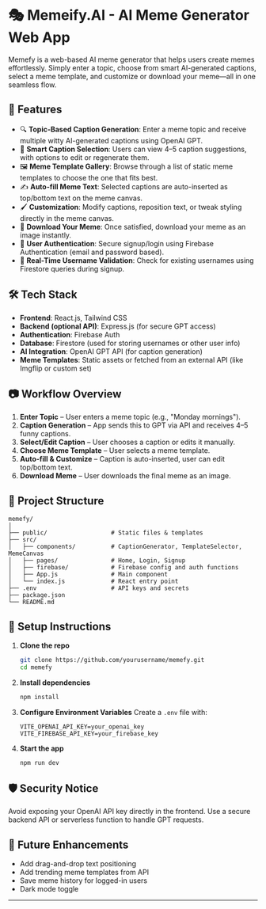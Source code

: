 # 🎭 Memeify.AI - AI Meme Generator Web App

Memefy is a web-based AI meme generator that helps users create memes effortlessly. Simply enter a topic, choose from smart AI-generated captions, select a meme template, and customize or download your meme—all in one seamless flow.

## 🚀 Features

* 🔍 **Topic-Based Caption Generation**: Enter a meme topic and receive multiple witty AI-generated captions using OpenAI GPT.
* 🧠 **Smart Caption Selection**: Users can view 4–5 caption suggestions, with options to edit or regenerate them.
* 🖼️ **Meme Template Gallery**: Browse through a list of static meme templates to choose the one that fits best.
* ✍️ **Auto-fill Meme Text**: Selected captions are auto-inserted as top/bottom text on the meme canvas.
* 🖌️ **Customization**: Modify captions, reposition text, or tweak styling directly in the meme canvas.
* 💾 **Download Your Meme**: Once satisfied, download your meme as an image instantly.
* 🔐 **User Authentication**: Secure signup/login using Firebase Authentication (email and password based).
* 🧾 **Real-Time Username Validation**: Check for existing usernames using Firestore queries during signup.

## 🛠️ Tech Stack

* **Frontend**: React.js, Tailwind CSS
* **Backend (optional API)**: Express.js (for secure GPT access)
* **Authentication**: Firebase Auth
* **Database**: Firestore (used for storing usernames or other user info)
* **AI Integration**: OpenAI GPT API (for caption generation)
* **Meme Templates**: Static assets or fetched from an external API (like Imgflip or custom set)

## 📷 Workflow Overview

1. **Enter Topic** – User enters a meme topic (e.g., "Monday mornings").
2. **Caption Generation** – App sends this to GPT via API and receives 4–5 funny captions.
3. **Select/Edit Caption** – User chooses a caption or edits it manually.
4. **Choose Meme Template** – User selects a meme template.
5. **Auto-fill & Customize** – Caption is auto-inserted, user can edit top/bottom text.
6. **Download Meme** – User downloads the final meme as an image.

## 📁 Project Structure

```
memefy/
│
├── public/                  # Static files & templates
├── src/
│   ├── components/          # CaptionGenerator, TemplateSelector, MemeCanvas
│   ├── pages/               # Home, Login, Signup
│   ├── firebase/            # Firebase config and auth functions
│   ├── App.js               # Main component
│   └── index.js             # React entry point
├── .env                     # API keys and secrets
├── package.json
└── README.md
```

## 🔧 Setup Instructions

1. **Clone the repo**

   ```bash
   git clone https://github.com/yourusername/memefy.git
   cd memefy
   ```

2. **Install dependencies**

   ```bash
   npm install
   ```

3. **Configure Environment Variables**
   Create a `.env` file with:

   ```env
   VITE_OPENAI_API_KEY=your_openai_key
   VITE_FIREBASE_API_KEY=your_firebase_key
   ```

4. **Start the app**

   ```bash
   npm run dev
   ```

## 🛡️ Security Notice

Avoid exposing your OpenAI API key directly in the frontend. Use a secure backend API or serverless function to handle GPT requests.

## 📌 Future Enhancements

* Add drag-and-drop text positioning
* Add trending meme templates from API
* Save meme history for logged-in users
* Dark mode toggle

---

